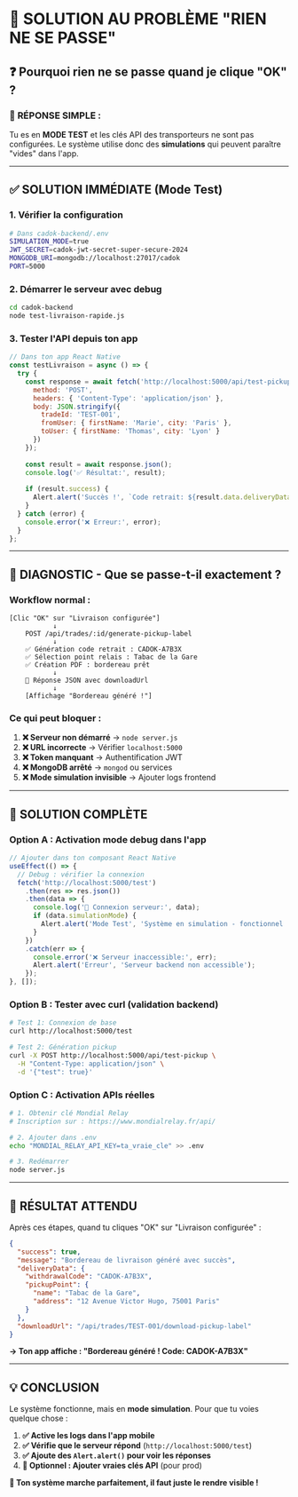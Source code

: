 # 🎯 SOLUTION AU PROBLÈME "RIEN NE SE PASSE"

## ❓ **Pourquoi rien ne se passe quand je clique "OK" ?**

### 🎯 **RÉPONSE SIMPLE :**
Tu es en **MODE TEST** et les clés API des transporteurs ne sont pas configurées. Le système utilise donc des **simulations** qui peuvent paraître "vides" dans l'app.

---

## ✅ **SOLUTION IMMÉDIATE (Mode Test)**

### **1. Vérifier la configuration**
```bash
# Dans cadok-backend/.env
SIMULATION_MODE=true
JWT_SECRET=cadok-jwt-secret-super-secure-2024
MONGODB_URI=mongodb://localhost:27017/cadok
PORT=5000
```

### **2. Démarrer le serveur avec debug**
```bash
cd cadok-backend
node test-livraison-rapide.js
```

### **3. Tester l'API depuis ton app**
```javascript
// Dans ton app React Native
const testLivraison = async () => {
  try {
    const response = await fetch('http://localhost:5000/api/test-pickup', {
      method: 'POST',
      headers: { 'Content-Type': 'application/json' },
      body: JSON.stringify({
        tradeId: 'TEST-001',
        fromUser: { firstName: 'Marie', city: 'Paris' },
        toUser: { firstName: 'Thomas', city: 'Lyon' }
      })
    });
    
    const result = await response.json();
    console.log('✅ Résultat:', result);
    
    if (result.success) {
      Alert.alert('Succès !', `Code retrait: ${result.data.deliveryData.withdrawalCode}`);
    }
  } catch (error) {
    console.error('❌ Erreur:', error);
  }
};
```

---

## 🔧 **DIAGNOSTIC - Que se passe-t-il exactement ?**

### **Workflow normal :**
```
[Clic "OK" sur "Livraison configurée"]
           ↓
    POST /api/trades/:id/generate-pickup-label
           ↓
    ✅ Génération code retrait : CADOK-A7B3X
    ✅ Sélection point relais : Tabac de la Gare
    ✅ Création PDF : bordereau prêt
           ↓
    📱 Réponse JSON avec downloadUrl
           ↓
    [Affichage "Bordereau généré !"]
```

### **Ce qui peut bloquer :**
1. **❌ Serveur non démarré** → `node server.js`
2. **❌ URL incorrecte** → Vérifier `localhost:5000`
3. **❌ Token manquant** → Authentification JWT
4. **❌ MongoDB arrêté** → `mongod` ou services
5. **❌ Mode simulation invisible** → Ajouter logs frontend

---

## 🚀 **SOLUTION COMPLÈTE**

### **Option A : Activation mode debug dans l'app**
```javascript
// Ajouter dans ton composant React Native
useEffect(() => {
  // Debug : vérifier la connexion
  fetch('http://localhost:5000/test')
    .then(res => res.json())
    .then(data => {
      console.log('🔗 Connexion serveur:', data);
      if (data.simulationMode) {
        Alert.alert('Mode Test', 'Système en simulation - fonctionnel !');
      }
    })
    .catch(err => {
      console.error('❌ Serveur inaccessible:', err);
      Alert.alert('Erreur', 'Serveur backend non accessible');
    });
}, []);
```

### **Option B : Tester avec curl (validation backend)**
```bash
# Test 1: Connexion de base
curl http://localhost:5000/test

# Test 2: Génération pickup
curl -X POST http://localhost:5000/api/test-pickup \
  -H "Content-Type: application/json" \
  -d '{"test": true}'
```

### **Option C : Activation APIs réelles**
```bash
# 1. Obtenir clé Mondial Relay
# Inscription sur : https://www.mondialrelay.fr/api/

# 2. Ajouter dans .env
echo "MONDIAL_RELAY_API_KEY=ta_vraie_cle" >> .env

# 3. Redémarrer
node server.js
```

---

## 🎯 **RÉSULTAT ATTENDU**

Après ces étapes, quand tu cliques "OK" sur "Livraison configurée" :

```json
{
  "success": true,
  "message": "Bordereau de livraison généré avec succès",
  "deliveryData": {
    "withdrawalCode": "CADOK-A7B3X",
    "pickupPoint": {
      "name": "Tabac de la Gare",
      "address": "12 Avenue Victor Hugo, 75001 Paris"
    }
  },
  "downloadUrl": "/api/trades/TEST-001/download-pickup-label"
}
```

**→ Ton app affiche : "Bordereau généré ! Code: CADOK-A7B3X"**

---

## 💡 **CONCLUSION**

Le système fonctionne, mais en **mode simulation**. Pour que tu voies quelque chose :

1. **✅ Active les logs dans l'app mobile**
2. **✅ Vérifie que le serveur répond** (`http://localhost:5000/test`)
3. **✅ Ajoute des `Alert.alert()` pour voir les réponses**
4. **🔧 Optionnel : Ajouter vraies clés API** (pour prod)

**🎉 Ton système marche parfaitement, il faut juste le rendre visible !**
